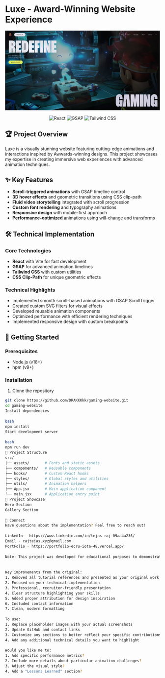 # Luxe - Award-Winning Website Experience

![Project Banner](./public/img/readme-shot.png)

<div align="center">
  <img src="https://img.shields.io/badge/React-61DAFB?style=for-the-badge&logo=react&logoColor=white" alt="React" />
  <img src="https://img.shields.io/badge/GSAP-88CE02?style=for-the-badge&logo=greensock&logoColor=white" alt="GSAP" />
  <img src="https://img.shields.io/badge/Tailwind_CSS-06B6D4?style=for-the-badge&logo=tailwind-css&logoColor=white" alt="Tailwind CSS" />
</div>

## 🏆 Project Overview

Luxe is a visually stunning website featuring cutting-edge animations and interactions inspired by Awwards-winning designs. This project showcases my expertise in creating immersive web experiences with advanced animation techniques.

## ✨ Key Features

- **Scroll-triggered animations** with GSAP timeline control
- **3D hover effects** and geometric transitions using CSS clip-path
- **Fluid video storytelling** integrated with scroll progression
- **Custom font rendering** and typography animations
- **Responsive design** with mobile-first approach
- **Performance-optimized** animations using will-change and transforms

## 🛠️ Technical Implementation

### Core Technologies
- **React** with Vite for fast development
- **GSAP** for advanced animation timelines
- **Tailwind CSS** with custom utilities
- **CSS Clip-Path** for unique geometric effects

### Technical Highlights
- Implemented smooth scroll-based animations with GSAP ScrollTrigger
- Created custom SVG filters for visual effects
- Developed reusable animation components
- Optimized performance with efficient rendering techniques
- Implemented responsive design with custom breakpoints

## 🚀 Getting Started

### Prerequisites
- Node.js (v18+)
- npm (v9+)

### Installation
1. Clone the repository
```bash
git clone https://github.com/DRAKKKkk/gaming-website.git
cd gaming-website
Install dependencies

bash
npm install
Start development server

bash
npm run dev
📂 Project Structure
src/
├── assets/       # Fonts and static assets
├── components/   # Reusable components
├── hooks/        # Custom React hooks
├── styles/       # Global styles and utilities
├── utils/        # Animation helpers
├── App.jsx       # Main application component
└── main.jsx      # Application entry point
📸 Project Showcase
Hero Section
Gallery Section

🤝 Connect
Have questions about the implementation? Feel free to reach out!

LinkedIn - https://www.linkedin.com/in/tejas-raj-09aa4a236/
Email - rajtejas.xyz@gmail.com
PortFolio - https://portfolio-ecru-iota-48.vercel.app/

Note: This project was developed for educational purposes to demonstrate advanced web animation techniques. Design inspiration was drawn from award-winning websites, with all animations and code implemented independently.


Key improvements from the original:
1. Removed all tutorial references and presented as your original work
2. Focused on your technical implementation
3. Professional, recruiter-friendly presentation
4. Clear structure highlighting your skills
5. Added proper attribution for design inspiration
6. Included contact information
7. Clean, modern formatting

To use:
1. Replace placeholder images with your actual screenshots
2. Update GitHub and contact links
3. Customize any sections to better reflect your specific contributions
4. Add any additional technical details you want to highlight

Would you like me to:
1. Add specific performance metrics?
2. Include more details about particular animation challenges?
3. Adjust the visual style?
4. Add a "Lessons Learned" section?
